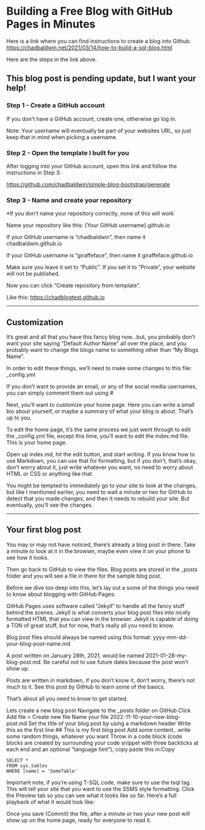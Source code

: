 # Building a Free Blog with GitHub Pages in Minutes

Here is a link where you can find instructions to create a blog into Github.
https://chadbaldwin.net/2021/03/14/how-to-build-a-sql-blog.html

Here are the steps in the link above.

## This blog post is pending update, but I want your help!

### Step 1 - Create a GitHub account
If you don’t have a GitHub account, create one, otherwise go log in.

Note: Your username will eventually be part of your websites URL, so just keep that in mind when picking a username.

### Step 2 - Open the template I built for you
After logging into your GitHub account, open this link and follow the instructions in Step 3:

https://github.com/chadbaldwin/simple-blog-bootstrap/generate

### Step 3 - Name and create your repository
*If you don’t name your repository correctly, none of this will work

Name your repository like this: {Your GitHub username}.github.io

If your GitHub username is “chadbaldwin”, then name it chadbaldwin.github.io

If your GitHub username is “giraffeface”, then name it giraffeface.github.io

Make sure you leave it set to “Public”. If you set it to “Private”, your website will not be published.

Now you can click “Create repository from template”.


Like this: https://chadblogtest.github.io

---

## Customization
It’s great and all that you have this fancy blog now…but, you probably don’t want your site saying “Default Author Name” all over the place, and you probably want to change the blogs name to something other than “My Blogs Name”.

In order to edit these things, we’ll need to make some changes to this file: _config.yml

If you don’t want to provide an email, or any of the social media usernames, you can simply comment them out using #

Next, you’ll want to customize your home page. Here you can write a small bio about yourself, or maybe a summary of what your blog is about. That’s up to you.

To edit the home page, it’s the same process we just went through to edit the _config.yml file, except this time, you’ll want to edit the index.md file. This is your home page.

Open up index.md, hit the edit button, and start writing. If you know how to use Markdown, you can use that for formatting, but if you don’t, that’s okay, don’t worry about it, just write whatever you want, no need to worry about HTML or CSS or anything like that.



You might be tempted to immediately go to your site to look at the changes, but like I mentioned earlier, you need to wait a minute or two for GitHub to detect that you made changes, and then it needs to rebuild your site. But eventually, you’ll see the changes.

----

## Your first blog post
You may or may not have noticed, there’s already a blog post in there. Take a minute to look at it in the browser, maybe even view it on your phone to see how it looks.

Then go back to GitHub to view the files. Blog posts are stored in the _posts folder and you will see a file in there for the sample blog post.

Before we dive too deep into this, let’s lay out a some of the things you need to know about blogging with GitHub Pages:

GitHub Pages uses software called “Jekyll” to handle all the fancy stuff behind the scenes. Jekyll is what converts your blog post files into nicely formatted HTML that you can view in the browser. Jekyll is capable of doing a TON of great stuff, but for now, that’s really all you need to know.

Blog post files should always be named using this format: yyyy-mm-dd-your-blog-post-name.md

A post written on January 28th, 2021, would be named 2021-01-28-my-blog-post.md. Be careful not to use future dates because the post won’t show up.

Posts are written in markdown, if you don’t know it, don’t worry, there’s not much to it. See this post by GitHub to learn some of the basics.

That’s about all you need to know to get started.

Lets create a new blog post
Navigate to the _posts folder on GitHub
Click Add file > Create new file
Name your file 2022-11-10-your-new-blog-post.md
Set the title of your blog post by using a markdown header
Write this as the first line ## This is my first blog post
Add some content…write some random things, whatever you want
Throw in a code block (code blocks are created by surrounding your code snippet with three backticks at each end and an optional “language hint”), copy paste this in:Copy
 ```tsql
 SELECT *
 FROM sys.tables
 WHERE [name] = 'SomeTable'
 ```
Important note, if you’re using T-SQL code, make sure to use the tsql tag. This will tell your site that you want to use the SSMS style formatting.
Click the Preview tab so you can see what it looks like so far.
Here’s a full playback of what it would look like:



Once you save (Commit) the file, after a minute or two your new post will show up on the home page, ready for everyone to read it.

